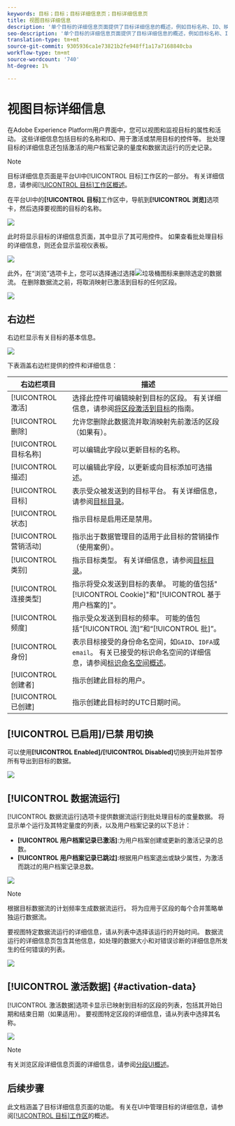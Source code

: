 ```yaml
---
keywords: 目标；目标；目标详细信息页；目标详细信息页
title: 视图目标详细信息
description: '单个目标的详细信息页面提供了目标详细信息的概述，例如目标名称、ID、映射到目标的区段，以及用于编辑激活和启用和禁用数据流的控件。 '
seo-description: '单个目标的详细信息页面提供了目标详细信息的概述，例如目标名称、ID、映射到目标的区段，以及用于编辑激活和启用和禁用数据流的控件。 '
translation-type: tm+mt
source-git-commit: 9305936ca1e73821b2fe948ff1a17a7168840cba
workflow-type: tm+mt
source-wordcount: '740'
ht-degree: 1%

---
```



# 视图目标详细信息

在Adobe Experience Platform用户界面中，您可以视图和监视目标的属性和活动。 这些详细信息包括目标的名称和ID、用于激活或禁用目标的控件等。 批处理目标的详细信息还包括激活的用户档案记录的量度和数据流运行的历史记录。

>[!NOTE]
>
>目标详细信息页面是平台UI中[!UICONTROL 目标]工作区的一部分。 有关详细信息，请参阅[[!UICONTROL 目标]工作区概述](./destinations-workspace.md)。

在平台UI中的&#x200B;**[!UICONTROL 目标]**&#x200B;工作区中，导航到&#x200B;**[!UICONTROL 浏览]**&#x200B;选项卡，然后选择要视图的目标的名称。

![](../assets/ui/details-page/select-destination.png)

此时将显示目标的详细信息页面，其中显示了其可用控件。 如果查看批处理目标的详细信息，则还会显示监视仪表板。

![](../assets/ui/details-page/details.png)

此外，在“浏览”选项卡上，您可以选择通过选择![垃圾桶](../assets/ui/details-page/trash-icon.png)图标来删除选定的数据流。 在删除数据流之前，将取消映射已激活到目标的任何区段。

![](../assets/ui/details-page/delete-flow.png)

## 右边栏

右边栏显示有关目标的基本信息。

![](../assets/ui/details-page/right-rail.png)

下表涵盖右边栏提供的控件和详细信息：

| 右边栏项目 | 描述 |
| --- | --- |
| [!UICONTROL 激活] | 选择此控件可编辑映射到目标的区段。 有关详细信息，请参阅[将区段激活到目标](./activate-destinations.md)的指南。 |
| [!UICONTROL 删除] | 允许您删除此数据流并取消映射先前激活的区段（如果有）。 |
| [!UICONTROL 目标名称] | 可以编辑此字段以更新目标的名称。 |
| [!UICONTROL 描述] | 可以编辑此字段，以更新或向目标添加可选描述。 |
| [!UICONTROL 目标] | 表示受众被发送到的目标平台。 有关详细信息，请参阅[目标目录](../catalog/overview.md)。 |
| [!UICONTROL 状态] | 指示目标是启用还是禁用。 |
| [!UICONTROL 营销活动] | 指示出于数据管理目的适用于此目标的营销操作（使用案例）。 |
| [!UICONTROL 类别] | 指示目标类型。 有关详细信息，请参阅[目标目录](../catalog/overview.md)。 |
| [!UICONTROL 连接类型] | 指示将受众发送到目标的表单。 可能的值包括&quot;[!UICONTROL Cookie]&quot;和&quot;[!UICONTROL 基于用户档案的]&quot;。 |
| [!UICONTROL 频度] | 指示受众发送到目标的频率。 可能的值包括“[!UICONTROL 流]”和“[!UICONTROL 批]”。 |
| [!UICONTROL 身份] | 表示目标接受的身份命名空间，如`GAID`、`IDFA`或`email`。 有关已接受的标识命名空间的详细信息，请参阅[标识命名空间概述](../../identity-service/namespaces.md)。 |
| [!UICONTROL 创建者] | 指示创建此目标的用户。 |
| [!UICONTROL 已创建] | 指示创建此目标时的UTC日期时间。 |

## [!UICONTROL 已启用]/已禁 用切换

可以使用&#x200B;**[!UICONTROL Enabled]/[!UICONTROL Disabled]**&#x200B;切换到开始并暂停所有导出到目标的数据。

![](../assets/ui/details-page/enable-disable.png)

## [!UICONTROL 数据流运行]

[!UICONTROL 数据流运行]选项卡提供数据流运行到批处理目标的度量数据。 将显示单个运行及其特定量度的列表，以及用户档案记录的以下总计：

* **[!UICONTROL 用户档案记录已激活]**:为用户档案创建或更新的激活记录的总数。
* **[!UICONTROL 用户档案记录已跳过]**:根据用户档案退出或缺少属性，为激活而跳过的用户档案记录总数。

![](../assets/ui/details-page/dataflow-runs.png)

>[!NOTE]
>
>根据目标数据流的计划频率生成数据流运行。 将为应用于区段的每个合并策略单独运行数据流。

要视图特定数据流运行的详细信息，请从列表中选择该运行的开始时间。 数据流运行的详细信息页包含其他信息，如处理的数据大小和对错误诊断的详细信息所发生的任何错误的列表。

![](../assets/ui/details-page/dataflow.png)

## [!UICONTROL 激活数据] {#activation-data}

[!UICONTROL 激活数据]选项卡显示已映射到目标的区段的列表，包括其开始日期和结束日期（如果适用）。 要视图特定区段的详细信息，请从列表中选择其名称。

![](../assets/ui/details-page/activation-data.png)

>[!NOTE]
>
>有关浏览区段详细信息页面的详细信息，请参阅[分段UI概述](../../segmentation/ui/overview.md#segment-details)。

## 后续步骤

此文档涵盖了目标详细信息页面的功能。 有关在UI中管理目标的详细信息，请参阅[[!UICONTROL 目标]工作区](./destinations-workspace.md)的概述。